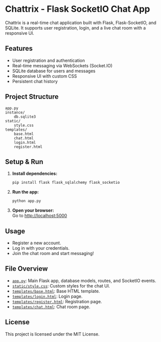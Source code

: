 # Chattrix - Flask SocketIO Chat App

Chattrix is a real-time chat application built with Flask, Flask-SocketIO, and SQLite. It supports user registration, login, and a live chat room with a responsive UI.

## Features

- User registration and authentication
- Real-time messaging via WebSockets (Socket.IO)
- SQLite database for users and messages
- Responsive UI with custom CSS
- Persistent chat history

## Project Structure

```
app.py
instance/
    db.sqlite3
static/
    style.css
templates/
    base.html
    chat.html
    login.html
    register.html
```

## Setup & Run

1. **Install dependencies:**
    ```sh
    pip install flask flask_sqlalchemy flask_socketio
    ```

2. **Run the app:**
    ```sh
    python app.py
    ```

3. **Open your browser:**  
   Go to [http://localhost:5000](http://localhost:5000)

## Usage

- Register a new account.
- Log in with your credentials.
- Join the chat room and start messaging!

## File Overview

- [`app.py`](app.py): Main Flask app, database models, routes, and SocketIO events.
- [`static/style.css`](static/style.css): Custom styles for the chat UI.
- [`templates/base.html`](templates/base.html): Base HTML template.
- [`templates/login.html`](templates/login.html): Login page.
- [`templates/register.html`](templates/register.html): Registration page.
- [`templates/chat.html`](templates/chat.html): Chat room page.

## License

This project is licensed under the MIT License.
